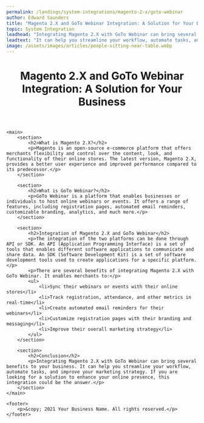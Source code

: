 ```yaml
---
permalink: /landings/system-integrations/magento-2-x/goto-webinar
author: Edward Saunders
title: "Magento 2.X and GoTo Webinar Integration: A Solution for Your Business"
topic: System Integration
leadhead: "Integrating Magento 2.X with GoTo Webinar can bring several benefits to your business"
leadtext: "It can help you streamline your workflow, automate tasks, and improve your marketing strategy. If you are looking for a solution to enhance your online presence, this integration could be the answer."
image: /assets/images/articles/people-sitting-near-table.webp
---
```

<div class="arttext">
	<header>
		<h1>Magento 2.X and GoTo Webinar Integration: A Solution for Your Business</h1>
	</header>

	<main>
		<section>
			<h2>What is Magento 2.X?</h2>
			<p>Magento is an open-source e-commerce platform that offers merchants flexibility and control over the content, look, and functionality of their online stores. The latest version, Magento 2.X, provides a better user experience and improved performance compared to its predecessor.</p>
		</section>

		<section>
			<h2>What is GoTo Webinar?</h2>
			<p>GoTo Webinar is a platform that enables businesses or individuals to host online webinars or events. It offers a range of features, including registration pages, automated email reminders, customizable branding, analytics, and much more.</p>
		</section>

		<section>
			<h2>Integration of Magento 2.X and GoTo Webinar</h2>
			<p>The integration of the two platforms can be done through API or SDK. An API (Application Programming Interface) is a set of tools that enables different software applications to communicate and share data. An SDK (Software Development Kit) is a set of software development tools used to create applications for a specific platform.</p>
			<p>There are several benefits of integrating Magento 2.X with GoTo Webinar. It enables merchants to:</p>
			<ul>
				<li>Sync their webinars or events with their online stores</li>
				<li>Track registration, attendance, and other metrics in real-time</li>
				<li>Create automated email reminders for their webinars</li>
				<li>Customize registration pages with their branding and messaging</li>
				<li>Improve their overall marketing strategy</li>
			</ul>
		</section>

		<section>
			<h2>Conclusion</h2>
			<p>Integrating Magento 2.X with GoTo Webinar can bring several benefits to your business. It can help you streamline your workflow, automate tasks, and improve your marketing strategy. If you are looking for a solution to enhance your online presence, this integration could be the answer.</p>
		</section>
	</main>

	<footer>
		<p>&copy; 2021 Your Business Name. All rights reserved.</p>
	</footer>

</div>